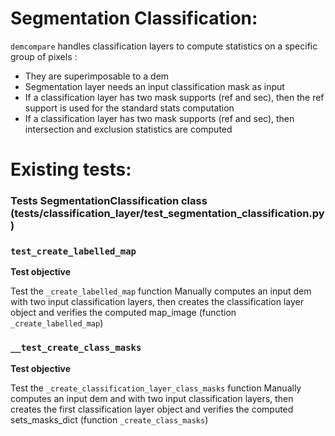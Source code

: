 
# Segmentation Classification:

`demcompare` handles classification layers to compute statistics on a specific group of pixels :
- They are superimposable to a dem 
- Segmentation layer needs an input classification mask as input
- If a classification layer has two mask supports (ref and sec), then the ref support is used for the standard stats computation
- If a classification layer has two mask supports (ref and sec), then intersection and exclusion statistics are computed

# Existing tests:

### Tests SegmentationClassification class (tests/classification_layer/test_segmentation_classification.py)

### `test_create_labelled_map`

**Test objective**

Test the `_create_labelled_map` function
Manually computes an input dem with two input
classification layers,
then creates the classification layer object
and verifies the computed map_image (function `_create_labelled_map`)

### `__test_create_class_masks`

**Test objective**

Test the `_create_classification_layer_class_masks` function
Manually computes an input dem and with two input
classification layers,
then creates the first classification layer object
and verifies the computed sets_masks_dict
(function `_create_class_masks`)
